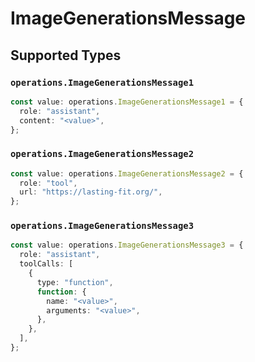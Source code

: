 # ImageGenerationsMessage


## Supported Types

### `operations.ImageGenerationsMessage1`

```typescript
const value: operations.ImageGenerationsMessage1 = {
  role: "assistant",
  content: "<value>",
};
```

### `operations.ImageGenerationsMessage2`

```typescript
const value: operations.ImageGenerationsMessage2 = {
  role: "tool",
  url: "https://lasting-fit.org/",
};
```

### `operations.ImageGenerationsMessage3`

```typescript
const value: operations.ImageGenerationsMessage3 = {
  role: "assistant",
  toolCalls: [
    {
      type: "function",
      function: {
        name: "<value>",
        arguments: "<value>",
      },
    },
  ],
};
```

